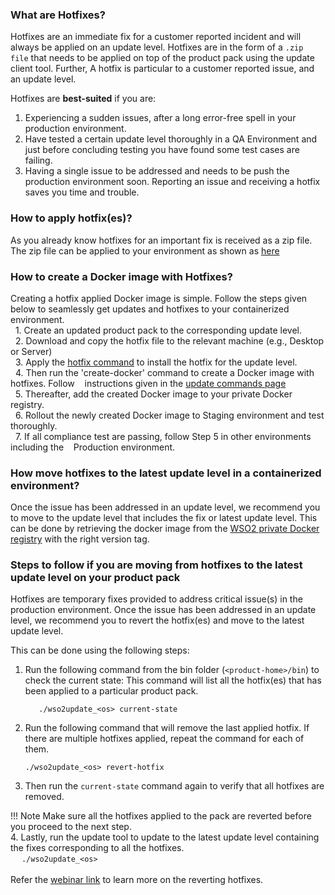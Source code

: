 ### What are Hotfixes? 
Hotfixes are an immediate fix for a customer reported incident and will always be applied on an update level. Hotfixes are in the form of a `.zip file` that
needs to be applied on top of the product pack using the update client tool.
Further, A hotfix is particular to a customer reported issue, and an update level. <br>

Hotfixes are <strong>best-suited</strong> if you are:<br>
1. Experiencing a sudden issues, after a long error-free spell in your production environment.<br>
2. Have tested a certain update level thoroughly in a QA Environment and just before concluding testing you have found some test cases are failing.<br>
3. Having a single issue to be addressed and needs to be push the production environment soon. Reporting an issue and receiving a hotfix saves you time and trouble.

### How to apply hotfix(es)?
As you already know hotfixes for an important fix is received as a zip file. The zip file can be applied to your environment as shown as [here](../../updates/update-commands/#wso2update_os62-apply-hotfix)

### How to create a Docker image with Hotfixes?
Creating a hotfix applied Docker image is simple. Follow the steps given below to seamlessly get updates and hotfixes to your containerized environment.<br>
  1. Create an updated product pack to the corresponding update level.<br>
  2. Download and copy the hotfix file to the relevant machine (e.g., Desktop or Server)<br>
  3. Apply the [hotfix command](../../updates/update-commands/#wso2update_os62-apply-hotfix) to install the hotfix for the update level.<br> 
  4. Then run the 'create-docker' command to create a Docker image with hotfixes. Follow    instructions given in the [update commands page](../../updates/update-commands/#wso2update_os62-create-docker)<br>
  5. Thereafter, add the created Docker image to your private Docker registry.<br>
  6. Rollout the newly created Docker image to Staging environment and test thoroughly.<br>
  7. If all compliance test are passing, follow Step 5 in other environments including the    Production environment.

### How move hotfixes to the latest update level in a containerized environment?
Once the issue has been addressed in an update level, we recommend you to move to the update level that includes the fix or latest update level. This can be done by retrieving the docker image from the [WSO2 private Docker registry](https://docker.wso2.com/)  with the right version tag.

### Steps to follow if you are moving from hotfixes to the latest update level on your product pack
Hotfixes are temporary fixes provided to address critical issue(s) in the production environment. Once the issue has been addressed in an update level, we recommend you to revert the hotfix(es) and move to the latest update level.

This can be done using the following steps:<br>

1. Run the following command from the bin folder (`<product-home>/bin`) to check the current state: This command will list all the hotfix(es) that has been applied to a particular product pack. 
   
    ``   
        ./wso2update_<os> current-state
   ``

2. Run the following command that will remove the last applied hotfix. If there are multiple hotfixes applied, repeat the command for each of them.
   
    ``
        ./wso2update_<os> revert-hotfix
    ``   
   
3. Then run the `current-state` command again to verify that all hotfixes are removed.

!!! Note
    Make sure all the hotfixes applied to the pack are reverted before you proceed to the next step.
<br>
4. Lastly, run the update tool to update to the latest update level containing the fixes corresponding to all the hotfixes.<br>
   &emsp; 
   ``
        ./wso2update_<os>
   ``
<br>   
Refer the [webinar link](https://www.youtube.com/watch?v=Z2XeRhzkdpI&t=1884s) to learn more on the reverting hotfixes.
